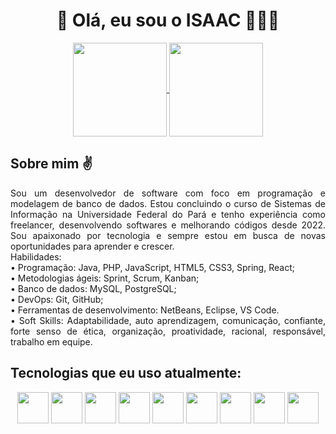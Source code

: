 <div>
  <h1 align="center">👋 Olá, eu sou o ISAAC 🧑🏽‍💻</h1>
</div>
 <div>
  <div align="center">
   <a href="https://github.com/error404isaac/github-readme-stats">
    <img height=150 align="center" src="https://github-readme-stats.vercel.app/api?username=error404isaac&theme=apprentice&bg_color=00000000&show_icons=true" />
  </a>
  <a href="https://github.com/error404isaac/convoychat">
   <img height=150 align="center" src="https://github-readme-stats.vercel.app/api/top-langs?username=error404isaac&layout=donut&theme=apprentice&bg_color=00000000" />
  </a>
 </div>
   <div>
     <h2>Sobre mim ✌️</h2>
     <p align="justify">Sou um desenvolvedor de software com foco em programação e modelagem de banco de dados. Estou concluindo o curso de Sistemas de Informação na Universidade Federal do Pará e tenho experiência como freelancer, desenvolvendo softwares e melhorando códigos desde 2022. Sou apaixonado por tecnologia e sempre estou em busca de novas oportunidades para aprender e crescer.</br>Habilidades:</br>• Programação: Java, PHP, JavaScript, HTML5, CSS3, Spring, React;</br>• Metodologias ágeis: Sprint, Scrum, Kanban;</br>• Banco de dados: MySQL, PostgreSQL;</br>• DevOps: Git, GitHub;</br>• Ferramentas de desenvolvimento: NetBeans, Eclipse, VS Code.</br>• Soft Skills: Adaptabilidade, auto aprendizagem, comunicação, confiante, forte senso de ética, organização, proatividade, racional, responsável, trabalho em equipe.</p>
   </div>
   <div>
     <div>
       <h2>Tecnologias que eu uso atualmente:</h2>
     </div>
     <div align="center">
       <img height="50" width="50" src="https://cdn.jsdelivr.net/gh/devicons/devicon/icons/java/java-original-wordmark.svg" />
       <img height="50" width="50" src="https://cdn.jsdelivr.net/gh/devicons/devicon/icons/spring/spring-original.svg" />
       <img height="50" width="50" src="https://cdn.jsdelivr.net/gh/devicons/devicon/icons/javascript/javascript-plain.svg" />
       <img height="50" width="50" src="https://cdn.jsdelivr.net/gh/devicons/devicon/icons/html5/html5-original-wordmark.svg" />
       <img height="50" width="50" src="https://cdn.jsdelivr.net/gh/devicons/devicon/icons/css3/css3-original-wordmark.svg" />
       <img height="50" width="50" src="https://cdn.jsdelivr.net/gh/devicons/devicon/icons/react/react-original-wordmark.svg" />
       <img height="50" width="50" src="https://cdn.jsdelivr.net/gh/devicons/devicon/icons/php/php-plain.svg" />
       <img height="50" width="50" src="https://cdn.jsdelivr.net/gh/devicons/devicon/icons/laravel/laravel-plain-wordmark.svg" />
       <img height="50" width="50" src="https://cdn.jsdelivr.net/gh/devicons/devicon/icons/bootstrap/bootstrap-original-wordmark.svg" />
   </div>
</div>
